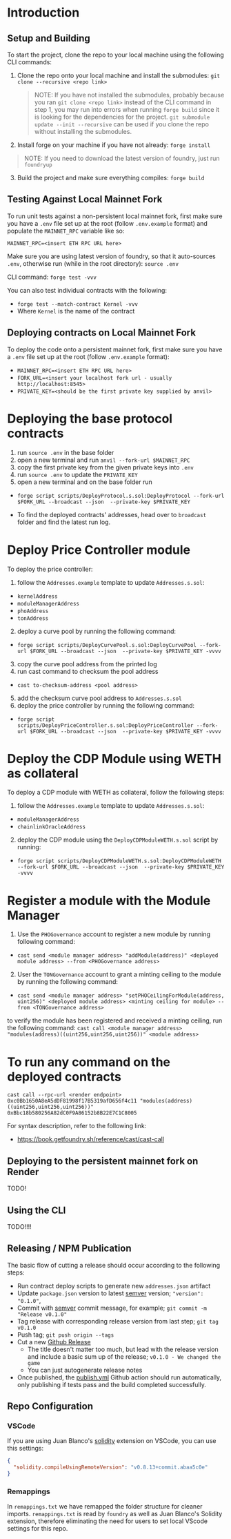 # Introduction
## Setup and Building
To start the project, clone the repo to your local machine using the following CLI commands:

1. Clone the repo onto your local machine and install the submodules: `git clone --recursive <repo link>`

   > NOTE: If you have not installed the submodules, probably because you ran `git clone <repo link>` instead of the CLI command in step 1, you may run into errors when running `forge build` since it is looking for the dependencies for the project. `git submodule update --init --recursive` can be used if you clone the repo without installing the submodules.

2. Install forge on your machine if you have not already: `forge install`

> NOTE: If you need to download the latest version of foundry, just run `foundryup` 

3. Build the project and make sure everything compiles: `forge build`

## Testing Against Local Mainnet Fork
To run unit tests against a non-persistent local mainnet fork, first make sure you have a `.env` file set up at the root (follow `.env.example` format) and populate the `MAINNET_RPC` variable like so:

`MAINNET_RPC=<insert ETH RPC URL here>`

Make sure you are using latest version of foundry, so that it auto-sources `.env`, otherwise run (while in the root directory): `source .env`

CLI command: `forge test -vvv`

You can also test individual contracts with the following:
- `forge test --match-contract Kernel -vvv`
- Where `Kernel` is the name of the contract

## Deploying contracts on Local Mainnet Fork
To deploy the code onto a persistent mainnet fork, first make sure you have a `.env` file set up at the root (follow `.env.example` format):

- ```MAINNET_RPC=<insert ETH RPC URL here>```
- ```FORK_URL=<insert your localhost fork url - usually http://localhost:8545>```
- ```PRIVATE_KEY=<should be the first private key supplied by anvil>```

# Deploying the base protocol contracts

1. run `source .env` in the base folder
2. open a new terminal and run `anvil --fork-url $MAINNET_RPC`
3. copy the first private key from the given private keys into `.env`
4. run `source .env` to update the `PRIVATE_KEY`
5. open a new terminal and on the base folder run 
- ```forge script scripts/DeployProtocol.s.sol:DeployProtocol --fork-url $FORK_URL --broadcast --json  --private-key $PRIVATE_KEY```

- To find the deployed contracts' addresses, head over to `broadcast` folder and find the latest run log.

# Deploy Price Controller module

To deploy the price controller:
1. follow the `Addresses.example` template to update `Addresses.s.sol`:
- ```kernelAddress```
- ```moduleManagerAddress```
- ```phoAddress```
- ```tonAddress```

2. deploy a curve pool by running the following command:
- ```forge script scripts/DeployCurvePool.s.sol:DeployCurvePool --fork-url $FORK_URL --broadcast --json  --private-key $PRIVATE_KEY -vvvv```
3. copy the curve pool address from the printed log
4. run cast command to checksum the pool address
- ```cast to-checksum-address <pool address>```
5. add the checksum curve pool address to `Addresses.s.sol`
6. deploy the price controller by running the following command:
- ```forge script scripts/DeployPriceController.s.sol:DeployPriceController --fork-url $FORK_URL --broadcast --json  --private-key $PRIVATE_KEY -vvvv```

# Deploy the CDP Module using WETH as collateral

To deploy a CDP module with WETH as collateral, follow the following steps:
1. follow the `Addresses.example` template to update `Addresses.s.sol`:
- ```moduleManagerAddress```
- ```chainlinkOracleAddress```

2. deploy the CDP module using the ```DeployCDPModuleWETH.s.sol``` script by running:
- ```forge script scripts/DeployCDPModuleWETH.s.sol:DeployCDPModuleWETH --fork-url $FORK_URL --broadcast --json  --private-key $PRIVATE_KEY -vvvv```

# Register a module with the Module Manager

1. Use the ```PHOGovernance``` account to register a new module by running following command:
- ```cast send <module manager address> "addModule(address)" <deployed module address> --from <PHOGovernance address>``` 
2. User the ```TONGovernance``` account to grant a minting ceiling to the module by running the following command:
- ```cast send <module manager address> "setPHOCeilingForModule(address, uint256)" <deployed module address> <minting ceiling for module> --from <TONGovernance address>``` 

to verify the module has been registered and received a minting ceiling, run the following command:
```cast call <module manager address> "modules(address)((uint256,uint256,uint256))" <module address>```

# To run any command on the deployed contracts

```cast call --rpc-url <render endpoint> 0xc0Bb1650A8eA5dDF81998f17B5319afD656f4c11 "modules(address)((uint256,uint256,uint256))" 0xBbc18b580256A82dC0F9A86152b8B22E7C1C8005```

For syntax description, refer to the following link:
- https://book.getfoundry.sh/reference/cast/cast-call

## Deploying to the persistent mainnet fork on Render
TODO!

## Using the CLI
TODO!!!!

## Releasing / NPM Publication

The basic flow of cutting a release should occur according to the following steps:

- Run contract deploy scripts to generate new `addresses.json` artifact
- Update `package.json` version to latest [semver](https://semver.org/) version; `"version": "0.1.0"`,
- Commit with [semver](https://semver.org/) commit message, for example; `git commit -m "Release v0.1.0"`
- Tag release with corresponding release version from last step; `git tag v0.1.0`
- Push tag; `git push origin --tags`
- Cut a new [Github Release](https://github.com/ekonomia-tech/protocol-alpha/releases/new)
  - The title doesn't matter too much, but lead with the release version and include a basic sum up of the release; `v0.1.0 - We changed the game`
  - You can just autogenerate release notes
- Once published, the [publish.yml](./workflows/publish.yml) Github action should run automatically, only publishing if tests pass and the build completed successfully.

## Repo Configuration
### VSCode
If you are using Juan Blanco's [solidity](https://marketplace.visualstudio.com/items?itemName=JuanBlanco.solidity) extension on VSCode, you can use this settings:

```json
{
  "solidity.compileUsingRemoteVersion": "v0.8.13+commit.abaa5c0e"
}
```

### Remappings
In `remappings.txt` we have remapped the folder structure for cleaner imports. `remappings.txt` is read by `foundry` as well as Juan Blanco's Solidity extension, therefore eliminating the need for users to set local VScode settings for this repo.
